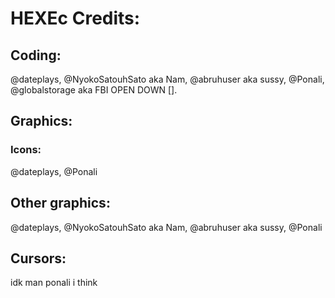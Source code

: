 # HEXEc Credits:
## Coding:
@dateplays, @NyokoSatouhSato aka Nam, @abruhuser aka sussy, @Ponali, @globalstorage aka FBI OPEN DOWN []. 
## Graphics:
### Icons:
@dateplays, @Ponali
## Other graphics:
@dateplays, @NyokoSatouhSato aka Nam, @abruhuser aka sussy, @Ponali
## Cursors:
idk man ponali i think